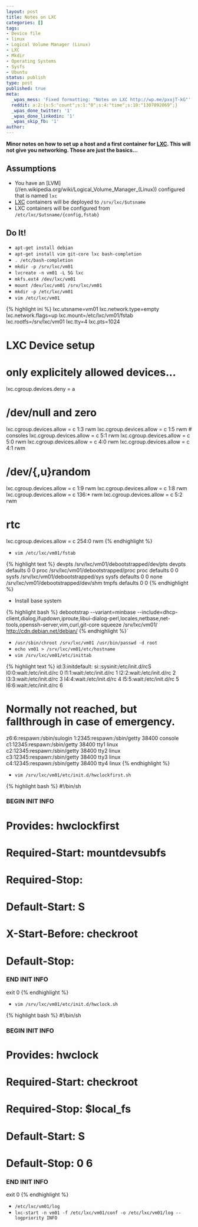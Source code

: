 ```yaml
---
layout: post
title: Notes on LXC
categories: []
tags:
- Device file
- linux
- Logical Volume Manager (Linux)
- LXC
- Mkdir
- Operating Systems
- Sysfs
- Ubuntu
status: publish
type: post
published: true
meta:
  _wpas_mess: 'Fixed formatting: "Notes on LXC http://wp.me/pxxjT-kG"'
  reddit: a:2:{s:5:"count";s:1:"0";s:4:"time";s:10:"1307092069";}
  _wpas_done_twitter: '1'
  _wpas_done_linkedin: '1'
  _wpas_skip_fb: '1'
author: 
---
```

**Minor notes on how to set up a host and a first container for [LXC](http://en.wikipedia.org/wiki/Lxc). This will not give you networking. Those are just the basics…**

## Assumptions

* You have an [LVM](//en.wikipedia.org/wiki/Logical_Volume_Manager_(Linux\)) configured that is named `lxc`
* <a href="http://en.wikipedia.org/wiki/Lxc">LXC</a> containers will be deployed to `/srv/lxc/$utsname`
* LXC containers will be configured from `/etc/lxc/$utsname/{config,fstab}`

## Do It!

* `apt-get install debian`
* `apt-get install vim git-core lxc bash-completion`
* `. /etc/bash-completion`
* `mkdir -p /srv/lxc/vm01`
* `lvcreate -n vm01 -L 5G lxc`
* `mkfs.ext4 /dev/lxc/vm01`
* `mount /dev/lxc/vm01 /srv/lxc/vm01`
* `mkdir -p /etc/lxc/vm01`
* `vim /etc/lxc/vm01`

{% highlight ini %}
lxc.utsname=vm01 lxc.network.type=empty
lxc.network.flags=up
lxc.mount=/etc/lxc/vm01/fstab
lxc.rootfs=/srv/lxc/vm01
lxc.tty=4 lxc.pts=1024
# LXC Device setup
# only explicitely allowed devices...
lxc.cgroup.devices.deny = a
# /dev/null and zero
lxc.cgroup.devices.allow = c 1:3 rwm
lxc.cgroup.devices.allow = c 1:5 rwm # consoles
lxc.cgroup.devices.allow = c 5:1 rwm
lxc.cgroup.devices.allow = c 5:0 rwm
lxc.cgroup.devices.allow = c 4:0 rwm
lxc.cgroup.devices.allow = c 4:1 rwm
# /dev/{,u}random
lxc.cgroup.devices.allow = c 1:9 rwm
lxc.cgroup.devices.allow = c 1:8 rwm
lxc.cgroup.devices.allow = c 136:* rwm
lxc.cgroup.devices.allow = c 5:2 rwm
# rtc
lxc.cgroup.devices.allow = c 254:0 rwm
{% endhighlight %}

* `vim /etc/lxc/vm01/fstab`

{% highlight text %}
devpts /srv/lxc/vm01/debootstrapped/dev/pts devpts defaults 0 0
proc /srv/lxc/vm01/debootstrapped/proc    proc   defaults 0 0
sysfs /srv/lxc/vm01/debootstrapped/sys     sysfs  defaults 0 0
none /srv/lxc/vm01/debootstrapped/dev/shm tmpfs  defaults 0 0
{% endhighlight %}

* Install base system

{% highlight bash %}
debootstrap --variant=minbase --include=dhcp-client,dialog,ifupdown,iproute,libui-dialog-perl,locales,netbase,net-tools,openssh-server,vim,curl,git-core squeeze /srv/lxc/vm01/ http://cdn.debian.net/debian/
{% endhighlight %}`

* `/usr/sbin/chroot /srv/lxc/vm01 /usr/bin/passwd -d root`
* `echo vm01 > /srv/lxc/vm01/etc/hostname`
* `vim /srv/lxc/vm01/etc/inittab`

{% highlight text %}
id:3:initdefault:
si::sysinit:/etc/init.d/rcS
l0:0:wait:/etc/init.d/rc 0
l1:1:wait:/etc/init.d/rc 1
l2:2:wait:/etc/init.d/rc 2
l3:3:wait:/etc/init.d/rc 3
l4:4:wait:/etc/init.d/rc 4
l5:5:wait:/etc/init.d/rc 5
l6:6:wait:/etc/init.d/rc 6
# Normally not reached, but fallthrough in case of emergency.
z6:6:respawn:/sbin/sulogin
1:2345:respawn:/sbin/getty 38400 console
c1:12345:respawn:/sbin/getty 38400 tty1 linux
c2:12345:respawn:/sbin/getty 38400 tty2 linux
c3:12345:respawn:/sbin/getty 38400 tty3 linux
c4:12345:respawn:/sbin/getty 38400 tty4 linux
{% endhighlight %}

* `vim /srv/lxc/vm01/etc/init.d/hwclockfirst.sh`

{% highlight bash %}
#!/bin/sh
### BEGIN INIT INFO
# Provides:          hwclockfirst
# Required-Start:    mountdevsubfs
# Required-Stop:
# Default-Start:     S
# X-Start-Before:    checkroot
# Default-Stop:
### END INIT INFO
exit 0
{% endhighlight %}

* `vim /srv/lxc/vm01/etc/init.d/hwclock.sh`

{% highlight bash %}
#!/bin/sh
### BEGIN INIT INFO
# Provides:          hwclock
# Required-Start:    checkroot
# Required-Stop:     $local_fs
# Default-Start:     S
# Default-Stop:      0 6
### END INIT INFO
exit 0
{% endhighlight %}

* `/etc/lxc/vm01/log`
* `lxc-start -n vm01 -f /etc/lxc/vm01/conf -o /etc/lxc/vm01/log --logpriority INFO`
